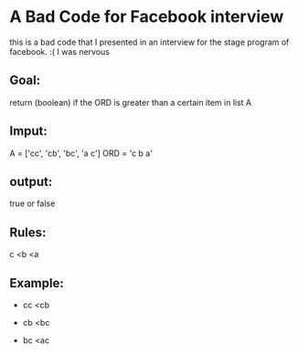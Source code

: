 # A Bad Code for Facebook interview
this is a bad code that I presented in an interview for the stage program of facebook. :( I was nervous
## Goal:
return (boolean) if the ORD is greater than a certain item in list A

## Imput:

A = ['cc', 'cb', 'bc', 'a c']
ORD = 'c b a'

## output:
true or false

## Rules:
c <b <a

## Example:
- cc <cb

- cb <bc

- bc <ac
